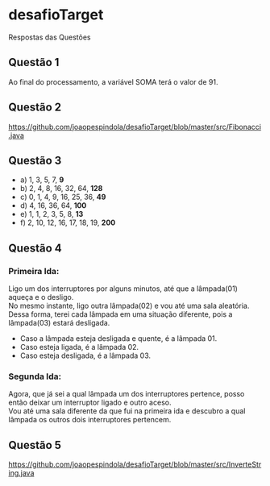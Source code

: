 # desafioTarget
Respostas das Questões
## Questão 1
Ao final do processamento, a variável SOMA terá o valor de 91.

## Questão 2
https://github.com/joaopespindola/desafioTarget/blob/master/src/Fibonacci.java

## Questão 3
- a) 1, 3, 5, 7, **9**
- b) 2, 4, 8, 16, 32, 64, **128**
- c) 0, 1, 4, 9, 16, 25, 36, **49**
- d) 4, 16, 36, 64, **100**
- e) 1, 1, 2, 3, 5, 8, **13**
- f) 2, 10, 12, 16, 17, 18, 19, **200**

## Questão 4

### Primeira Ida:
Ligo um dos interruptores por alguns minutos, até que a lâmpada(01) aqueça e o desligo.  
No mesmo instante, ligo outra lâmpada(02) e vou até uma sala aleatória.  
Dessa forma, terei cada lâmpada em uma situação diferente, pois a lâmpada(03) estará desligada.
- Caso a lâmpada esteja desligada e quente, é a lâmpada 01.
- Caso esteja ligada, é a lâmpada 02.
- Caso esteja desligada, é a lâmpada 03.

### Segunda Ida:
Agora, que já sei a qual lâmpada um dos interruptores pertence, posso então deixar um interruptor ligado e outro aceso.  
Vou até uma sala diferente da que fui na primeira ida e descubro a qual lâmpada os outros dois interruptores pertencem.

## Questão 5
https://github.com/joaopespindola/desafioTarget/blob/master/src/InverteString.java
